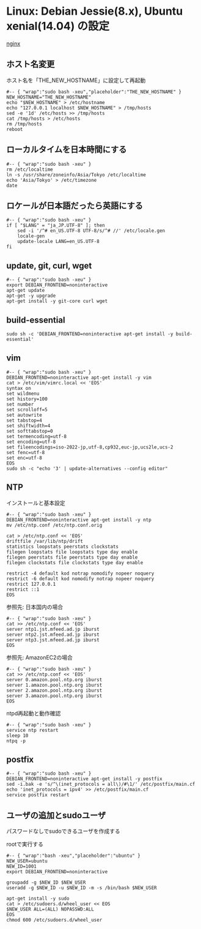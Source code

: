 # Linux: Debian Jessie(8.x), Ubuntu xenial(14.04) の設定

[nginx](#/linux_nginx)

## ホスト名変更

ホスト名を「THE_NEW_HOSTNAME」に設定して再起動

	#-- { "wrap":"sudo bash -xeu","placeholder":"THE_NEW_HOSTNAME" }
	NEW_HOSTNAME="THE_NEW_HOSTNAME"
	echo "$NEW_HOSTNAME" > /etc/hostname
	echo "127.0.0.1 localhost $NEW_HOSTNAME" > /tmp/hosts
	sed -e '1d' /etc/hosts >> /tmp/hosts
	cat /tmp/hosts > /etc/hosts
	rm /tmp/hosts
	reboot

## ローカルタイムを日本時間にする

	#-- { "wrap":"sudo bash -xeu" }
	rm /etc/localtime
	ln -s /usr/share/zoneinfo/Asia/Tokyo /etc/localtime
	echo 'Asia/Tokyo' > /etc/timezone
	date

## ロケールが日本語だったら英語にする

	#-- { "wrap":"sudo bash -xeu" }
	if [ "$LANG" = "ja_JP.UTF-8" ]; then
		sed -i '/^# en_US.UTF-8 UTF-8/s/^# //' /etc/locale.gen
		locale-gen
		update-locale LANG=en_US.UTF-8
	fi

## update, git, curl, wget

	#-- { "wrap":"sudo bash -xeu" }
	export DEBIAN_FRONTEND=noninteractive
	apt-get update
	apt-get -y upgrade
	apt-get install -y git-core curl wget

## build-essential

	sudo sh -c 'DEBIAN_FRONTEND=noninteractive apt-get install -y build-essential'

## vim

	#-- { "wrap":"sudo bash -xeu" }
	DEBIAN_FRONTEND=noninteractive apt-get install -y vim
	cat > /etc/vim/vimrc.local << 'EOS'
	syntax on
	set wildmenu
	set history=100
	set number
	set scrolloff=5
	set autowrite
	set tabstop=4
	set shiftwidth=4
	set softtabstop=0
	set termencoding=utf-8
	set encoding=utf-8
	set fileencodings=iso-2022-jp,utf-8,cp932,euc-jp,ucs2le,ucs-2
	set fenc=utf-8
	set enc=utf-8
	EOS
	sudo sh -c "echo '3' | update-alternatives --config editor"

## NTP

インストールと基本設定

	#-- { "wrap":"sudo bash -xeu" }
	DEBIAN_FRONTEND=noninteractive apt-get install -y ntp
	mv /etc/ntp.conf /etc/ntp.conf.orig

	cat > /etc/ntp.conf << 'EOS'
	driftfile /var/lib/ntp/drift
	statistics loopstats peerstats clockstats
	filegen loopstats file loopstats type day enable
	filegen peerstats file peerstats type day enable
	filegen clockstats file clockstats type day enable
	
	restrict -4 default kod notrap nomodify nopeer noquery
	restrict -6 default kod nomodify notrap nopeer noquery
	restrict 127.0.0.1 
	restrict ::1
	EOS

参照先: 日本国内の場合

	#-- { "wrap":"sudo bash -xeu" }
	cat >> /etc/ntp.conf << 'EOS'
	server ntp1.jst.mfeed.ad.jp iburst
	server ntp2.jst.mfeed.ad.jp iburst
	server ntp3.jst.mfeed.ad.jp iburst
	EOS

参照先: AmazonEC2の場合

	#-- { "wrap":"sudo bash -xeu" }
	cat >> /etc/ntp.conf << 'EOS'
	server 0.amazon.pool.ntp.org iburst
	server 1.amazon.pool.ntp.org iburst
	server 2.amazon.pool.ntp.org iburst
	server 3.amazon.pool.ntp.org iburst
	EOS

ntpd再起動と動作確認

	#-- { "wrap":"sudo bash -xeu" }
	service ntp restart
	sleep 10
	ntpq -p


## postfix

	#-- { "wrap":"sudo bash -xeu" }
	DEBIAN_FRONTEND=noninteractive apt-get install -y postfix
	sed -i.bak -e 's/^\(inet_protocols = all\)/#\1/' /etc/postfix/main.cf
	echo 'inet_protocols = ipv4' >> /etc/postfix/main.cf
	service postfix restart


## ユーザの追加とsudoユーザ

パスワードなしでsudoできるユーザを作成する

rootで実行する

	#-- { "wrap":"bash -xeu","placeholder":"ubuntu" }
	NEW_USER=ubuntu
	NEW_ID=1001
	export DEBIAN_FRONTEND=noninteractive

	groupadd -g $NEW_ID $NEW_USER
	useradd -g $NEW_ID -u $NEW_ID -m -s /bin/bash $NEW_USER

	apt-get install -y sudo
	cat > /etc/sudoers.d/wheel_user << EOS
	$NEW_USER ALL=(ALL) NOPASSWD:ALL
	EOS
	chmod 600 /etc/sudoers.d/wheel_user

